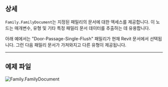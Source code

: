 ## 상세
`Family.FamilyDocument`는 지정된 패밀리의 문서에 대한 액세스를 제공합니다. 이 노드는 매개변수, 유형 및 기타 특정 패밀리 문서 데이터를 추출하는 데 유용합니다.

아래 예에서는 "Door-Passage-Single-Flush" 패밀리가 현재 Revit 문서에서 선택됩니다. 그런 다음 패밀리 문서가 가져와지고 다른 유형이 제공됩니다.
___
## 예제 파일

![Family.FamilyDocument](./Revit.Elements.Family.FamilyDocument_img.jpg)
